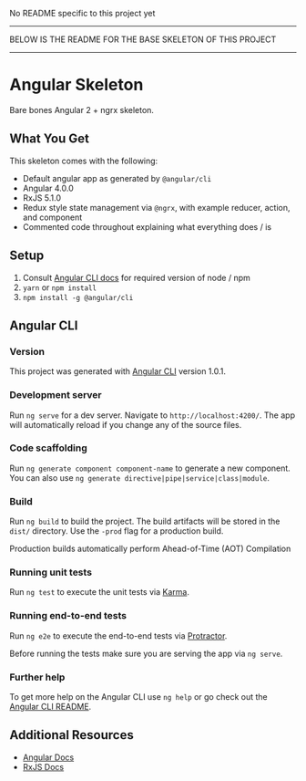 No README specific to this project yet


********************************************************************************
BELOW IS THE README FOR THE BASE SKELETON OF THIS PROJECT
********************************************************************************

# Angular Skeleton
Bare bones Angular 2 + ngrx skeleton.

## What You Get
This skeleton comes with the following:

* Default angular app as generated by `@angular/cli`
* Angular 4.0.0
* RxJS 5.1.0
* Redux style state management via `@ngrx`, with example reducer, action, and component
* Commented code throughout explaining what everything does / is

## Setup
1. Consult [Angular CLI docs](https://github.com/angular/angular-cli) for required version of node / npm
2. `yarn` or `npm install`
3. `npm install -g @angular/cli`

## Angular CLI
### Version
This project was generated with [Angular CLI](https://github.com/angular/angular-cli) version 1.0.1.

### Development server
Run `ng serve` for a dev server. Navigate to `http://localhost:4200/`. The app will automatically reload if you change any of the source files.

### Code scaffolding
Run `ng generate component component-name` to generate a new component. You can also use `ng generate directive|pipe|service|class|module`.

### Build
Run `ng build` to build the project. The build artifacts will be stored in the `dist/` directory. Use the `-prod` flag for a production build.

Production builds automatically perform Ahead-of-Time (AOT) Compilation

### Running unit tests
Run `ng test` to execute the unit tests via [Karma](https://karma-runner.github.io).

### Running end-to-end tests
Run `ng e2e` to execute the end-to-end tests via [Protractor](http://www.protractortest.org/).

Before running the tests make sure you are serving the app via `ng serve`.

### Further help
To get more help on the Angular CLI use `ng help` or go check out the [Angular CLI README](https://github.com/angular/angular-cli/blob/master/README.md).

## Additional Resources
* [Angular Docs](https://angular.io/docs/ts/latest/)
* [RxJS Docs](https://github.com/Reactive-Extensions/RxJS)
